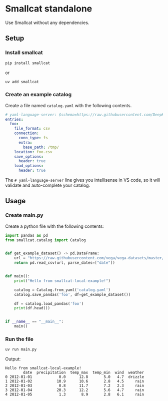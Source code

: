 # Smallcat standalone
Use Smallcat without any dependencies.

## Setup
### Install smallcat

```sh
pip install smallcat
```

or

```sh
uv add smallcat
```

### Create an example catalog
Create a file named `catalog.yaml` with the following contents.

```yaml
# yaml-language-server: $schema=https://raw.githubusercontent.com/DeepKernelLabs/smallcat/refs/heads/feature/initial-implementation/schemas/catalog.schema.json
entries:
  foo:
    file_format: csv
    connection:
      conn_type: fs
      extra:
        base_path: /tmp/
    location: foo.csv
    save_options:
      header: true
    load_options:
      header: true

```

The `# yaml-language-server` line gives you intellisense in VS code, so it will validate and auto-complete your catalog.

## Usage

### Create main.py

Create a python file with the following contents:

```python
import pandas as pd
from smallcat.catalog import Catalog


def get_example_dataset() -> pd.DataFrame:
    url = "https://raw.githubusercontent.com/vega/vega-datasets/master/data/seattle-weather.csv"
    return pd.read_csv(url, parse_dates=["date"])


def main():
    print("Hello from smallcat-local-example!")

    catalog = Catalog.from_yaml('catalog.yaml')
    catalog.save_pandas('foo', df=get_example_dataset())

    df = catalog.load_pandas('foo')
    print(df.head())


if __name__ == "__main__":
    main()
```

### Run the file

```sh
uv run main.py
```

Output:

```
Hello from smallcat-local-example!
        date  precipitation  temp_max  temp_min  wind  weather
0 2012-01-01            0.0      12.8       5.0   4.7  drizzle
1 2012-01-02           10.9      10.6       2.8   4.5     rain
2 2012-01-03            0.8      11.7       7.2   2.3     rain
3 2012-01-04           20.3      12.2       5.6   4.7     rain
4 2012-01-05            1.3       8.9       2.8   6.1     rain
```
